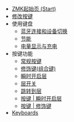 * [ZMK起始页 (Start)](zmk/README)
* [修改按键](zmk/zmk-studio-set-key)
* 使用键盘
    * [蓝牙连接和设备切换](zmk/device/zmk-device-switching.md)
    * [节能](zmk/device/zmk-power-saving.md)
    * [电量显示与充电](zmk/device/zmk-battery.md)
* 按键功能
    * [常规按键 ](zmk/keymap/normal-key.md)
    * [修饰键(组合键)](zmk/keymap/mods-key)
    * [瞬时开启层](zmk/keymap/l-layer)
    * [层开关](zmk/keymap/t-layer)
    * [跳转到层](zmk/keymap/to-layer)
    * [按键 | 瞬时开启层](zmk/keymap/layer-tap)
    * [按键 | 修饰键](zmk/keymap/mod-tap)
* [Keyboards](zmk/keyboards/)

